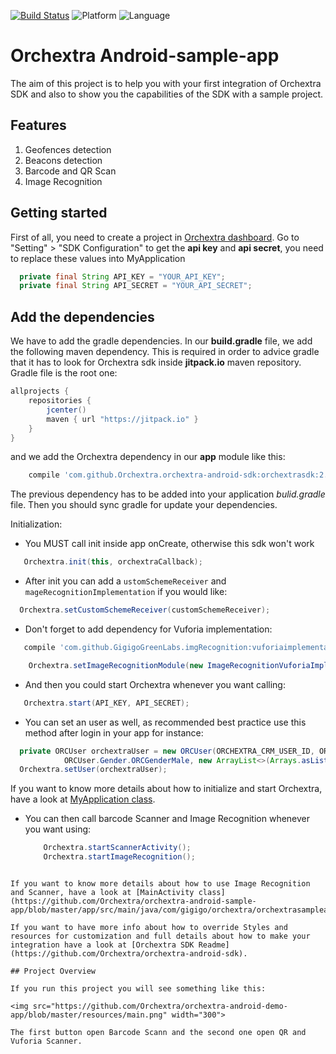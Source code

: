 [![Build Status](https://travis-ci.org/Orchextra/orchextra-android-sample-app.svg?branch=master)](https://travis-ci.org/Orchextra/orchextra-android-sample-app) 
![Platform](https://img.shields.io/badge/Platform-Android-brightgreen.svg)
![Language](https://img.shields.io/badge/Language-Java-brightred.svg)

# Orchextra Android-sample-app
 
The aim of this project is to help you with your first integration of Orchextra SDK and also to show you the capabilities of the SDK with a sample project. 

## Features
1. Geofences detection
2. Beacons detection
3. Barcode and QR Scan
4. Image Recognition

## Getting started

First of all, you need to create a project in [Orchextra dashboard](dashboard). Go to "Setting" > "SDK Configuration" to get the **api key** and **api secret**, you need to replace these values into MyApplication
```java
  private final String API_KEY = "YOUR_API_KEY";
  private final String API_SECRET = "YOUR_API_SECRET";
```
## Add the dependencies
We have to add the gradle dependencies. In our **build.gradle** file, we add the following maven dependency. This is required in order to advice gradle that it has to look for Orchextra sdk inside **jitpack.io** maven repository. Gradle file is the root one:

```groovy
allprojects {
    repositories {
        jcenter()
        maven { url "https://jitpack.io" }
    }
}
```
and we add the Orchextra dependency in our **app** module like this:
```groovy
    compile 'com.github.Orchextra.orchextra-android-sdk:orchextrasdk:2.3.0'
```

The previous dependency has to be added into your application _bulid.gradle_ file. Then you should sync gradle for update your dependencies.

Initialization:

 * You MUST call init inside app onCreate, otherwise this sdk won't work
 ```java
    Orchextra.init(this, orchextraCallback);
 ```
 
 * After init you can add a `ustomSchemeReceiver` and `mageRecognitionImplementation` if you would like:
  
  ```java
    Orchextra.setCustomSchemeReceiver(customSchemeReceiver);
  ```
  
  * Don't forget to add dependency for Vuforia implementation:

   ```groovy
      compile 'com.github.GigigoGreenLabs.imgRecognition:vuforiaimplementation:1.0'
   ```
  
  ```java
      Orchextra.setImageRecognitionModule(new ImageRecognitionVuforiaImpl())
  ```
  
  * And then you could start Orchextra whenever you want calling:
   
   ```java
      Orchextra.start(API_KEY, API_SECRET);
  ```
  
  * You can set an user as well, as recommended best practice use this method after login in your app for instance:
  ```java
    private ORCUser orchextraUser = new ORCUser(ORCHEXTRA_CRM_USER_ID, ORCHEXTRA_USER_BORN_DATE,
              ORCUser.Gender.ORCGenderMale, new ArrayList<>(Arrays.asList(ORCHEXTRA_USER_TAGS)));          
    Orchextra.setUser(orchextraUser);
  ```  
  If you want to know more details about how to initialize and start Orchextra, have a look at [MyApplication class](https://github.com/Orchextra/orchextra-android-sample-app/blob/master/app/src/main/java/com/gigigo/orchextra/orchextrasampleappandroid/MyApplication.java).
  
  * You can then call barcode Scanner and Image Recognition whenever you want using:
    ```java
        Orchextra.startScannerActivity();
        Orchextra.startImageRecognition();
   ```
   
   If you want to know more details about how to use Image Recognition and Scanner, have a look at [MainActivity class](https://github.com/Orchextra/orchextra-android-sample-app/blob/master/app/src/main/java/com/gigigo/orchextra/orchextrasampleappandroid/MainActivity.java).
   
   If you want to have more info about how to override Styles and resources for customization and full details about how to make your integration have a look at [Orchextra SDK Readme](https://github.com/Orchextra/orchextra-android-sdk).
   
   ## Project Overview

If you run this project you will see something like this:

<img src="https://github.com/Orchextra/orchextra-android-demo-app/blob/master/resources/main.png" width="300">

The first button open Barcode Scann and the second one open QR and Vuforia Scanner.

